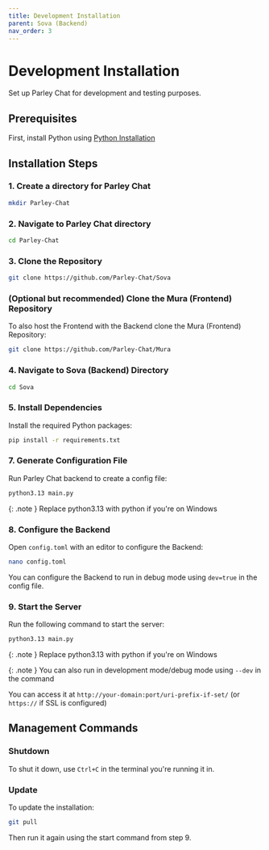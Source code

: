 ```yaml
---
title: Development Installation
parent: Sova (Backend)
nav_order: 3
---
```


# Development Installation

Set up Parley Chat for development and testing purposes.

## Prerequisites

First, install Python using [Python Installation](python-installation.md)

## Installation Steps

### 1. Create a directory for Parley Chat

```sh
mkdir Parley-Chat
```

### 2. Navigate to Parley Chat directory

```sh
cd Parley-Chat
```

### 3. Clone the Repository

```sh
git clone https://github.com/Parley-Chat/Sova
```

### (Optional but recommended) Clone the Mura (Frontend) Repository

To also host the Frontend with the Backend clone the Mura (Frontend) Repository:

```sh
git clone https://github.com/Parley-Chat/Mura
```

### 4. Navigate to Sova (Backend) Directory

```sh
cd Sova
```

### 5. Install Dependencies

Install the required Python packages:

```sh
pip install -r requirements.txt
```

### 7. Generate Configuration File

Run Parley Chat backend to create a config file:

```sh
python3.13 main.py
```

{: .note }
Replace python3.13 with python if you're on Windows

### 8. Configure the Backend

Open `config.toml` with an editor to configure the Backend:

```sh
nano config.toml
```

You can configure the Backend to run in debug mode using `dev=true` in the config file.

### 9. Start the Server

Run the following command to start the server:

```sh
python3.13 main.py
```

{: .note }
Replace python3.13 with python if you're on Windows

{: .note }
You can also run in development mode/debug mode using `--dev` in the command

You can access it at `http://your-domain:port/uri-prefix-if-set/` (or `https://` if SSL is configured)

## Management Commands

### Shutdown
To shut it down, use `Ctrl+C` in the terminal you're running it in.

### Update
To update the installation:

```sh
git pull
```

Then run it again using the start command from step 9.